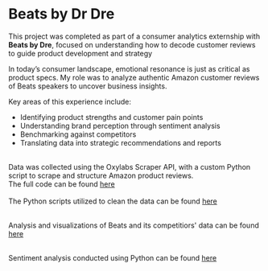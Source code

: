 # Beats by Dr Dre
This project was completed as part of a consumer analytics externship with **Beats by Dre**, focused on understanding how to decode customer reviews to guide product development and strategy

In today’s consumer landscape, emotional resonance is just as critical as product specs. My role was to analyze authentic Amazon customer reviews of Beats speakers to uncover business insights.

Key areas of this experience include:
- Identifying product strengths and customer pain points
- Understanding brand perception through sentiment analysis
- Benchmarking against competitors
- Translating data into strategic recommendations and reports<br><br>

Data was collected using the Oxylabs Scraper API, with a custom Python script to scrape and structure Amazon product reviews.<br> The full code can be found [here](Amazon_Review_Scraper.ipynb)<br><br>
The Python scripts utilized to clean the data can be found [here](Beats_Data_Cleaning.ipynb)<br><br>

Analysis and visualizations of Beats and its competitiors' data can be found [here](Beats_Visualizations.ipynb)<br><br>

Sentiment analysis conducted using Python can be found [here](Sentiment_Analysis.ipynb)





